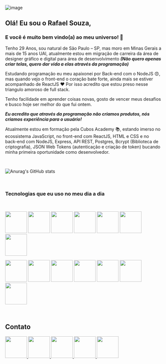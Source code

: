 ![image](https://images-profiles.s3.us-west-004.backblazeb2.com/image-3.png)
## Olá! Eu sou o Rafael Souza,
### E você é muito bem vindo(a) ao meu universo! 🚀

<p> Tenho 29 Anos, sou natural de São Paulo – SP, mas moro em Minas Gerais a mais de 15 anos UAI, atualmente estou em migração de carreira da área de designer gráfico e digital para área de desenvolvimento <strong><i>(Não quero apenas criar telas, quero dar vida a elas através da programação)</i></strong></p>

Estudando programação eu meu apaixonei por Back-end com o NodeJS 😍, mas quando vejo o front-end o coração bate forte, ainda mais se estiver acompanhado de ReactJS ❤ Por isso acredito que estou preso nesse triangulo amoroso de full stack. 

Tenho facilidade em aprender coisas novas, gosto de vencer meus desafios e busco hoje ser melhor do que fui ontem.

<strong><i>Eu acredito que através da programação não criamos produtos, nós criamos experiência para o usuário!</i></strong>

Atualmente estou em formação pela Cubos Academy 📚, estando imerso no ecossistema JavaScript, no front-end com ReactJS, HTML e CSS e no back-end com NodeJS, Express, API REST, Postgres, Bcrypt (Biblioteca de criptografia), JSON Web Tokens (autenticação e criação de token) bucando minha primeira oportunidade como desenvolvedor.

</br>

![Anurag's GitHub stats](https://github-readme-stats.vercel.app/api?username=rafael93souza&show_icons=true&theme=dracula&bg_color=DEG,FF0A6C,2D27FF&title_color=fafafa&icon_color=fafafa)

</br>


### Tecnologias que eu uso no meu dia a dia

</br>

<img src ="https://images-profiles.s3.us-west-004.backblazeb2.com/icon-12.png" style="width:70px"/> <img src ="https://images-profiles.s3.us-west-004.backblazeb2.com/icon-11.png" style="width:70px"/> <img src ="https://images-profiles.s3.us-west-004.backblazeb2.com/icon-13.png" style="width:70px"/> 
<img src ="https://images-profiles.s3.us-west-004.backblazeb2.com/icon-14.png" style="width:70px"/> <img src ="https://images-profiles.s3.us-west-004.backblazeb2.com/icon-8.png" style="width:70px"/> <img src ="https://images-profiles.s3.us-west-004.backblazeb2.com/icon-10.png" style="width:70px"/> 
<img src ="https://images-profiles.s3.us-west-004.backblazeb2.com/icon-5.png" style="width:70px"/> 


<img src ="https://images-profiles.s3.us-west-004.backblazeb2.com/icon-9.png" style="width:70px"/> <img src ="https://images-profiles.s3.us-west-004.backblazeb2.com/icon-6.png" style="width:70px"/> <img src ="https://images-profiles.s3.us-west-004.backblazeb2.com/icon-15.png" style="width:70px"/> <img src ="https://images-profiles.s3.us-west-004.backblazeb2.com/icon-7.png" style="width:70px"/> <img src ="https://images-profiles.s3.us-west-004.backblazeb2.com/icon-3.png" style="width:70px"/> <img src ="https://images-profiles.s3.us-west-004.backblazeb2.com/icon-4.png" style="width:70px"/> <img src ="https://images-profiles.s3.us-west-004.backblazeb2.com/icon-2.png" style="width:70px"/>


</br>

## Contato

<a target="_blank" href="https://www.linkedin.com/in/rafael-souza-dev/"> 
<img src ="https://images-profiles.s3.us-west-004.backblazeb2.com/link-1.png" style="width:70px"/> 
</a>
<a target="_blank" href="mailto:rafael93.souzasfc5@gmail.com"> 
<img src ="https://images-profiles.s3.us-west-004.backblazeb2.com/mail-1.png" style="width:70px"/> 
</a>
<a target="_blank" href="https://wa.me/553192115232"> 
<img src ="https://images-profiles.s3.us-west-004.backblazeb2.com/whats-1.png" style="width:70px"/> 
</a>
<a target="_blank" href="https://www.instagram.com/rsdesignerbh/"> 
<img src ="https://images-profiles.s3.us-west-004.backblazeb2.com/insta-1.png" style="width:70px"/> 
</a>
<a target="_blank" href="https://www.youtube.com/channel/UCyQ7lStYCLwqTRXauOeguJQ"> 
<img src ="https://images-profiles.s3.us-west-004.backblazeb2.com/youtube-1.png" style="width:70px"/> 
</a>
<!--
**rafael93souza/rafael93souza** is a ✨ _special_ ✨ repository because its `README.md` (this file) appears on your GitHub profile.

Here are some ideas to get you started:

- 🔭 I’m currently working on ...
- 🌱 I’m currently learning ...
- 👯 I’m looking to collaborate on ...
- 🤔 I’m looking for help with ...
- 💬 Ask me about ...
- 📫 How to reach me: ...
- 😄 Pronouns: ...
- ⚡ Fun fact: ...
-->
